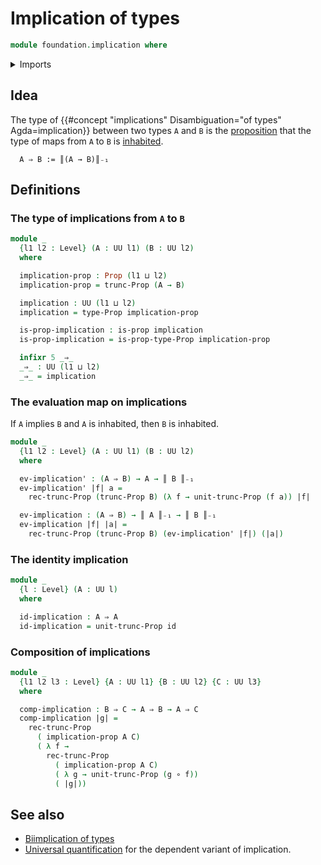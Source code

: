 # Implication of types

```agda
module foundation.implication where
```

<details><summary>Imports</summary>

```agda
open import foundation.propositional-truncations
open import foundation.universe-levels

open import foundation-core.function-types
open import foundation-core.propositions
```

</details>

## Idea

The type of
{{#concept "implications" Disambiguation="of types" Agda=implication}} between
two types `A` and `B` is the [proposition](foundation-core.propositions.md) that
the type of maps from `A` to `B` is [inhabited](foundation.inhabited-types.md).

```text
  A ⇒ B := ║(A → B)║₋₁
```

## Definitions

### The type of implications from `A` to `B`

```agda
module _
  {l1 l2 : Level} (A : UU l1) (B : UU l2)
  where

  implication-prop : Prop (l1 ⊔ l2)
  implication-prop = trunc-Prop (A → B)

  implication : UU (l1 ⊔ l2)
  implication = type-Prop implication-prop

  is-prop-implication : is-prop implication
  is-prop-implication = is-prop-type-Prop implication-prop

  infixr 5 _⇒_
  _⇒_ : UU (l1 ⊔ l2)
  _⇒_ = implication
```

### The evaluation map on implications

If `A` implies `B` and `A` is inhabited, then `B` is inhabited.

```agda
module _
  {l1 l2 : Level} (A : UU l1) (B : UU l2)
  where

  ev-implication' : (A ⇒ B) → A → ║ B ║₋₁
  ev-implication' |f| a =
    rec-trunc-Prop (trunc-Prop B) (λ f → unit-trunc-Prop (f a)) |f|

  ev-implication : (A ⇒ B) → ║ A ║₋₁ → ║ B ║₋₁
  ev-implication |f| |a| =
    rec-trunc-Prop (trunc-Prop B) (ev-implication' |f|) (|a|)
```

### The identity implication

```agda
module _
  {l : Level} (A : UU l)
  where

  id-implication : A ⇒ A
  id-implication = unit-trunc-Prop id
```

### Composition of implications

```agda
module _
  {l1 l2 l3 : Level} {A : UU l1} {B : UU l2} {C : UU l3}
  where

  comp-implication : B ⇒ C → A ⇒ B → A ⇒ C
  comp-implication |g| =
    rec-trunc-Prop
      ( implication-prop A C)
      ( λ f →
        rec-trunc-Prop
          ( implication-prop A C)
          ( λ g → unit-trunc-Prop (g ∘ f))
          ( |g|))
```

## See also

- [Biimplication of types](foundation.biimplication.md)
- [Universal quantification](foundation.universal-quantification.md) for the
  dependent variant of implication.

